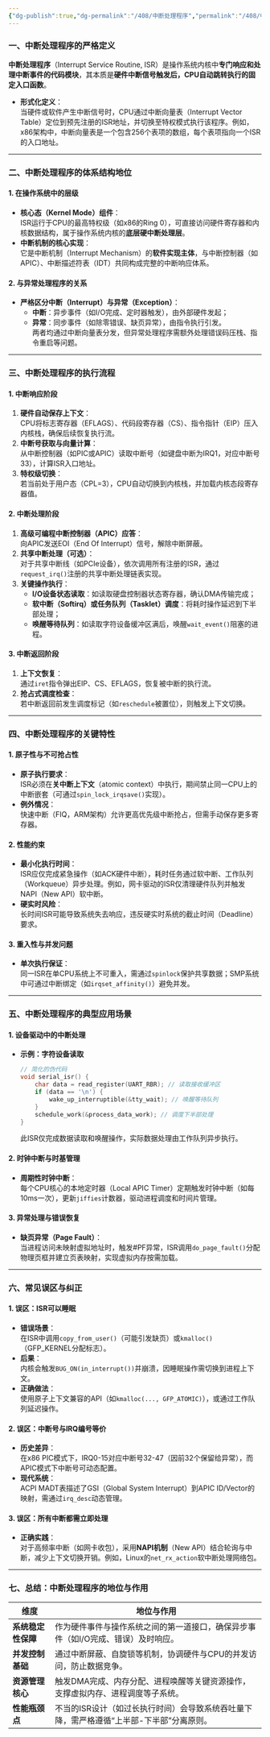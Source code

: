 ```yaml
---
{"dg-publish":true,"dg-permalink":"/408/中断处理程序","permalink":"/408/中断处理程序/","dgShowBacklinks":true,"dgShowLocalGraph":true,"dgShowInlineTitle":true}
---
```


### 一、中断处理程序的严格定义
**中断处理程序**（Interrupt Service Routine, ISR）是操作系统内核中**专门响应和处理中断事件的代码模块**，其本质是**硬件中断信号触发后，CPU自动跳转执行的固定入口函数**。  
- **形式化定义**：  
  当硬件或软件产生中断信号时，CPU通过中断向量表（Interrupt Vector Table）定位到预先注册的ISR地址，并切换至特权模式执行该程序。例如，x86架构中，中断向量表是一个包含256个表项的数组，每个表项指向一个ISR的入口地址。

---



### 二、中断处理程序的体系结构地位

#### 1. **在操作系统中的层级**
- **核心态（Kernel Mode）组件**：  
  ISR运行于CPU的最高特权级（如x86的Ring 0），可直接访问硬件寄存器和内核数据结构，属于操作系统内核的**底层硬中断处理层**。
- **中断机制的核心实现**：  
  它是中断机制（Interrupt Mechanism）的**软件实现主体**，与中断控制器（如APIC）、中断描述符表（IDT）共同构成完整的中断响应体系。


#### 2. **与异常处理程序的关系**
- **严格区分中断（Interrupt）与异常（Exception）**：  
  - **中断**：异步事件（如I/O完成、定时器触发），由外部硬件发起；  
  - **异常**：同步事件（如除零错误、缺页异常），由指令执行引发。  
  两者均通过中断向量表分发，但异常处理程序需额外处理错误码压栈、指令重启等问题。

---



### 三、中断处理程序的执行流程

#### 1. **中断响应阶段**
1. **硬件自动保存上下文**：  
   CPU将标志寄存器（EFLAGS）、代码段寄存器（CS）、指令指针（EIP）压入内核栈，确保后续恢复执行流。
2. **中断号获取与向量计算**：  
   从中断控制器（如PIC或APIC）读取中断号（如键盘中断为IRQ1，对应中断号33），计算ISR入口地址。
3. **特权级切换**：  
   若当前处于用户态（CPL=3），CPU自动切换到内核栈，并加载内核态段寄存器值。


#### 2. **中断处理阶段**
1. **高级可编程中断控制器（APIC）应答**：  
   向APIC发送EOI（End Of Interrupt）信号，解除中断屏蔽。
2. **共享中断处理（可选）**：  
   对于共享中断线（如PCIe设备），依次调用所有注册的ISR，通过`request_irq()`注册的共享中断处理链表实现。
3. **关键操作执行**：  
   - **I/O设备状态读取**：如读取硬盘控制器状态寄存器，确认DMA传输完成；
   - **软中断（Softirq）或任务队列（Tasklet）调度**：将耗时操作延迟到下半部处理；
   - **唤醒等待队列**：如读取字符设备缓冲区满后，唤醒`wait_event()`阻塞的进程。


#### 3. **中断返回阶段**
1. **上下文恢复**：  
   通过`iret`指令弹出EIP、CS、EFLAGS，恢复被中断的执行流。
2. **抢占式调度检查**：  
   若中断返回前发生调度标记（如`reschedule`被置位），则触发上下文切换。

---



### 四、中断处理程序的关键特性

#### 1. **原子性与不可抢占性**
- **原子执行要求**：  
  ISR必须在**关中断上下文**（atomic context）中执行，期间禁止同一CPU上的中断嵌套（可通过`spin_lock_irqsave()`实现）。
- **例外情况**：  
  快速中断（FIQ，ARM架构）允许更高优先级中断抢占，但需手动保存更多寄存器。


#### 2. **性能约束**
- **最小化执行时间**：  
  ISR应仅完成紧急操作（如ACK硬件中断），耗时任务通过软中断、工作队列（Workqueue）异步处理。例如，网卡驱动的ISR仅清理硬件队列并触发NAPI（New API）软中断。
- **硬实时风险**：  
  长时间ISR可能导致系统失去响应，违反硬实时系统的截止时间（Deadline）要求。


#### 3. **重入性与并发问题**
- **单次执行保证**：  
  同一ISR在单CPU系统上不可重入，需通过`spinlock`保护共享数据；SMP系统中可通过中断绑定（如`irqset_affinity()`）避免并发。

---



### 五、中断处理程序的典型应用场景

#### 1. **设备驱动中的中断处理**
- **示例：字符设备读取**  
  ```c
  // 简化的伪代码
  void serial_isr() {
      char data = read_register(UART_RBR); // 读取接收缓冲区
      if (data == '\n') {
          wake_up_interruptible(&tty_wait); // 唤醒等待队列
      }
      schedule_work(&process_data_work); // 调度下半部处理
  }
  ```
  此ISR仅完成数据读取和唤醒操作，实际数据处理由工作队列异步执行。


#### 2. **时钟中断与时基管理**
- **周期性时钟中断**：  
  每个CPU核心的本地定时器（Local APIC Timer）定期触发时钟中断（如每10ms一次），更新`jiffies`计数器，驱动进程调度和时间片管理。


#### 3. **异常处理与错误恢复**
- **缺页异常（Page Fault）**：  
  当进程访问未映射虚拟地址时，触发#PF异常，ISR调用`do_page_fault()`分配物理页框并建立页表映射，实现虚拟内存按需加载。

---



### 六、常见误区与纠正

#### 1. **误区：ISR可以睡眠**
- **错误场景**：  
  在ISR中调用`copy_from_user()`（可能引发缺页）或`kmalloc()`（GFP_KERNEL分配标志）。
- **后果**：  
  内核会触发`BUG_ON(in_interrupt())`并崩溃，因睡眠操作需切换到进程上下文。
- **正确做法**：  
  使用原子上下文兼容的API（如`kmalloc(..., GFP_ATOMIC)`），或通过工作队列延迟操作。


#### 2. **误区：中断号与IRQ编号等价**
- **历史差异**：  
  在x86 PIC模式下，IRQ0-15对应中断号32-47（因前32个保留给异常），而APIC模式下中断号可动态配置。
- **现代系统**：  
  ACPI MADT表描述了GSI（Global System Interrupt）到APIC ID/Vector的映射，需通过`irq_desc`动态管理。


#### 3. **误区：所有中断都需立即处理**
- **正确实践**：  
  对于高频率中断（如网卡收包），采用**NAPI机制**（New API）结合轮询与中断，减少上下文切换开销。例如，Linux的`net_rx_action`软中断处理网络包。

---



### 七、总结：中断处理程序的地位与作用
| 维度               | 地位与作用                                                                 |
|--------------------|----------------------------------------------------------------------------|
| **系统稳定性保障** | 作为硬件事件与操作系统之间的第一道接口，确保异步事件（如I/O完成、错误）及时响应。 |
| **并发控制基础**   | 通过中断屏蔽、自旋锁等机制，协调硬件与CPU的并发访问，防止数据竞争。           |
| **资源管理核心**   | 触发DMA完成、内存分配、进程唤醒等关键资源操作，支撑虚拟内存、进程调度等子系统。 |
| **性能瓶颈点**     | 不当的ISR设计（如过长执行时间）会导致系统吞吐量下降，需严格遵循“上半部-下半部”分离原则。 |
